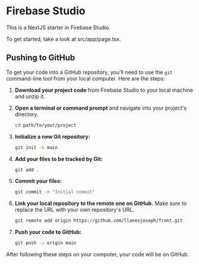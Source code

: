 # Firebase Studio

This is a NextJS starter in Firebase Studio.

To get started, take a look at src/app/page.tsx.

## Pushing to GitHub

To get your code into a GitHub repository, you'll need to use the `git` command-line tool from your local computer. Here are the steps:

1.  **Download your project code** from Firebase Studio to your local machine and unzip it.

2.  **Open a terminal or command prompt** and navigate into your project's directory.
    ```bash
    cd path/to/your/project
    ```

3.  **Initialize a new Git repository:**
    ```bash
    git init -b main
    ```

4.  **Add your files to be tracked by Git:**
    ```bash
    git add .
    ```

5.  **Commit your files:**
    ```bash
    git commit -m "Initial commit"
    ```

6.  **Link your local repository to the remote one on GitHub.** Make sure to replace the URL with your own repository's URL.
    ```bash
    git remote add origin https://github.com/llanesjoseph/front.git
    ```

7.  **Push your code to GitHub:**
    ```bash
    git push -u origin main
    ```

After following these steps on your computer, your code will be on GitHub.

